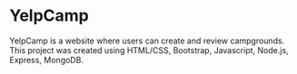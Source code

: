 # YelpCamp

YelpCamp is a website where users can create and review campgrounds. This project was created using HTML/CSS, Bootstrap, Javascript, Node.js, Express, MongoDB.


